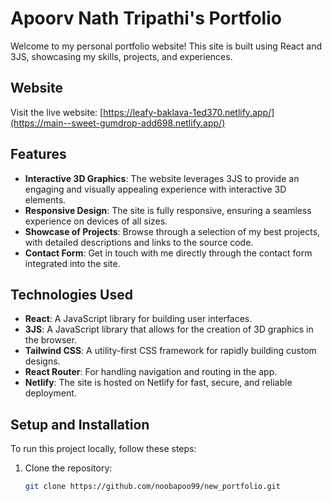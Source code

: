 # Apoorv Nath Tripathi's Portfolio

Welcome to my personal portfolio website! This site is built using React and 3JS, showcasing my skills, projects, and experiences.

## Website

Visit the live website: [https://leafy-baklava-1ed370.netlify.app/](https://main--sweet-gumdrop-add698.netlify.app/)

## Features

- **Interactive 3D Graphics**: The website leverages 3JS to provide an engaging and visually appealing experience with interactive 3D elements.
- **Responsive Design**: The site is fully responsive, ensuring a seamless experience on devices of all sizes.
- **Showcase of Projects**: Browse through a selection of my best projects, with detailed descriptions and links to the source code.
- **Contact Form**: Get in touch with me directly through the contact form integrated into the site.

## Technologies Used

- **React**: A JavaScript library for building user interfaces.
- **3JS**: A JavaScript library that allows for the creation of 3D graphics in the browser.
- **Tailwind CSS**: A utility-first CSS framework for rapidly building custom designs.
- **React Router**: For handling navigation and routing in the app.
- **Netlify**: The site is hosted on Netlify for fast, secure, and reliable deployment.

## Setup and Installation

To run this project locally, follow these steps:

1. Clone the repository:
   ```bash
   git clone https://github.com/noobapoo99/new_portfolio.git
   ```

